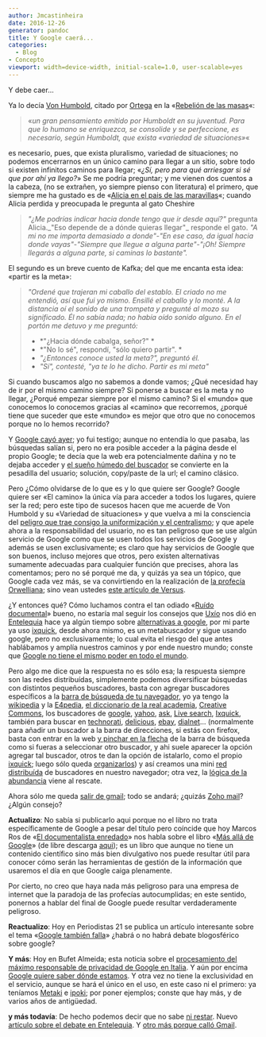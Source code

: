 ```yaml
---
author: Jmcastinheira
date: 2016-12-26
generator: pandoc
title: Y Google caerá...
categories:
  - Blog
- Concepto
viewport: width=device-width, initial-scale=1.0, user-scalable=yes
---
```




Y debe caer...

Ya lo decía [Von
Humbold](http://es.wikipedia.org/wiki/Wilhelm_von_Humboldt), citado por
[Ortega](http://es.wikipedia.org/wiki/Jos%C3%A9_Ortega_y_Gasset) en la
«[Rebelión de las
masas](http://www.laeditorialvirtual.com.ar/Pages/Ortega_y_Gasset/Ortega_LaRebelionDeLasMasas01.htm)«:

> «*un gran pensamiento emitido por Humboldt en su juventud. Para que lo
> humano se enriquezca, se consolide y se perfeccione, es necesario,
> según Humboldt, que exista «variedad de situaciones»*«

es necesario, pues, que exista pluralismo, variedad de situaciones; no
podemos encerrarnos en un único camino para llegar a un sitio, sobre
todo si existen infinitos caminos para llegar; «*¿Sí, pero para qué
arriesgar si sé que por ahí ya llego?*» Se me podría preguntar; y me
vienen dos cuentos a la cabeza, (no se extrañen, yo siempre pienso con
literatura) el primero, que siempre me ha gustado es de «[Alicia en el
pais de las
maravillas](http://www.guiascostarica.com/alicia/a1/indice.htm)«; cuando
Alicia perdida y preocupada le pregunta al gato Cheshire

> *"¿Me podrías indicar hacia donde tengo que ir desde aquí?"* pregunta
> Alicia.\_"Eso depende de a dónde quieras llegar"\_ responde el gato.
> *"A mi no me importa demasiado a donde"-"En ese caso, da igual hacia
> donde vayas"-"Siempre que llegue a alguna parte"-"¡Oh! Siempre
> llegarás a alguna parte, si caminas lo bastante".*

El segundo es un breve cuento de Kafka; del que me encanta esta idea:
«partir es la meta»:

> *"Ordené que trajeran mi caballo del establo. El criado no me
> entendió, así que fui yo mismo. Ensillé el caballo y lo monté. A la
> distancia oí el sonido de una trompeta y pregunté al mozo su
> significado. Él no sabía nada; no había oído sonido alguno. En el
> portón me detuvo y me preguntó:*
>
> -   *"¿Hacia dónde cabalga, señor?" *
> -   *"No lo sé", respondí, "sólo quiero partir". *
> -   *"¿Entonces conoce usted la meta?", preguntó él.*
> -   *"Sí", contesté, "ya te lo he dicho. Partir es mi meta"*

Si cuando buscamos algo no sabemos a donde vamos; ¿Qué necesidad hay de
ir por el mismo camino siempre? Si ponerse a buscar es la meta y no
llegar, ¿Porqué empezar siempre por el mismo camino? Si el «mundo» que
conocemos lo conocemos gracias al «camino» que recorremos, ¿porqué tiene
que suceder que este «mundo» es mejor que otro que no conocemos porque
no lo hemos recorrido?

Y [Google cayó
ayer](http://www.soitu.es/soitu/2009/01/31/actualidad/1233415500_123736.html);
yo fui testigo; aunque no entendía lo que pasaba, las búsquedas salían
si, pero no era posible acceder a la página desde el propio Google; te
decía que la web era potencialmente dañina y no te dejaba acceder y [el
sueño húmedo del
buscador](http://www.versvs.net/miniposts/el-sueno-humedo-de-todo-buscador/)
se convierte en la pesadilla del usuario; solución, copy/paste de la
url; el camino clásico.

Pero ¿Cómo olvidarse de lo que es y lo que quiere ser Google? Google
quiere ser «El camino» la única vía para acceder a todos los lugares,
quiere ser la red; pero este tipo de sucesos hacen que me acuerde de Von
Humbold y su «Variedad de situaciones» y que vuelva a mi la consciencia
del [peligro que trae consigo la uniformización y el
centralismo](http://www.versvs.net/anotacion/infraestructura-como-ventaja-competitiva);
y que apele ahora a la responsabilidad del usuario, no es tan peligroso
que se use algún servicio de Google como que se usen todos los servicios
de Google y además se usen exclusivamente; es claro que hay servicios de
Google que son buenos, incluso mejores que otros, pero existen
alternativas sumamente adecuadas para cualquier función que precises,
ahora las comentamos; pero no sé porqué me da, y quizás ya sea un
tópico, que Google cada vez más, se va convirtiendo en la realización de
[la profecía
Orwelliana](http://es.wikipedia.org/wiki/1984_%28novela%29); sino vean
ustedes [este artículo de
Versus](http://www.versvs.net/anotacion/brazos-poderosos-google-son-infinitos-rumore-rumore).

¿Y entonces qué? Cómo luchamos contra el tan odiado «[Ruído
documental](http://entelequia.bligoo.com/content/view/132089/La_informacion_y_el_ruido_documental.html)»
bueno, no estaría mal seguir los consejos que
[Uxío](http://www.bligoo.com/profile/view/79903) nos dió en
[Entelequia](http://entelequia.bligoo.com/content/view/132089/La_informacion_y_el_ruido_documental.html)
hace ya algún tiempo sobre [alternativas a
google](http://entelequia.bligoo.com/content/view/136524/BUSCADORES_DE_INTERNET_GUIA_BASICA.html),
por mi parte ya uso [ixquick](http://eu.ixquick.com/esp/), desde ahora
mismo, es un metabuscador y sigue usando google, pero no exclusivamente;
lo cual evita el riesgo del que antes hablábamos y amplía nuestros
caminos y por ende nuestro mundo; conste que [Google no tiene el mismo
poder en todo el mundo](http://www.abadiadigital.com/noticia3314.html).

Pero algo me dice que la respuesta no es sólo esa; la respuesta siempre
son las redes distribuídas, simplemente podemos diversificar búsquedas
con distintos pequeños buscadores, basta con agregar buscadores
específicos a la [barra de búsqueda de tu
navegador,](http://ixquick.com/do/metasearch.pl?query=agregar+a+barra+busqueda+del+navegador&cat=web&pl=ff&language=espanol)
yo ya tengo la [wikipedia](http://es.wikipedia.org/wiki/Wikipedia) y la
[E4pedia](http://exploradoreselectronicos.net/e4pedia/Portada), [el
diccionario de la real
academia](http://buscon.rae.es/draeI/html/cabecera.htm), [Creative
Commons](http://search.creativecommons.org/), los buscadores de
[google](http://www.google.es/), [yahoo](http://es.search.yahoo.com/),
[ask](http://es.ask.com), [Live search](http://www.live.com/),
[Ixquick](http://ixquick.com/), también para buscar en
[technorati](http://technorati.com/),
[delicious](http://delicious.com/search),
[ebay](http://search.ebay.es/),
[dialnet](http://dialnet.unirioja.es/)... (normalmente para añadir un
buscador a la barra de direcciones, si estás con firefox, basta con
entrar en la web [y pinchar en la
flecha](http://bitelia.com/2007/05/21/motores-de-busqueda-en-firefox/)
de la barra de búsqueda como si fueras a seleccionar otro buscador, y
ahi suele aparecer la opción agregar tal buscador, otros te dan la
opción de istalarlo, como el propio
[ixquick](http://eu2.ixquick.com/esp/download_ixquick_plugin.html);
luego sólo queda
[organizarlos](http://bitelia.com/2008/01/17/organiza-los-motores-de-busqueda-de-firefox/))
y así creamos una mini [red
distribuída](http://exploradoreselectronicos.net/wiki/index.php?title=Red_distribuida)
de buscadores en nuestro navegador; otra vez, la [lógica de la
abundancia](http://exploradoreselectronicos.net/e4pedia/L%C3%B3gica_de_la_abundancia)
viene al rescate.

Ahora sólo me queda [salir de
gmail](http://www.deugarte.com/por-que-abandono-gmail); todo se andará;
¿quizás [Zoho
mail](http://mail.zoho.com/mail/login/login.jsp?serviceurl=%3Fhome)?
¿Algún consejo?

**Actualizo**: No sabía si publicarlo aqui porque no el libro no trata
específicamente de Google a pesar del título pero coíncide que hoy
Marcos Ros de «[El documentalista
enredado](http://www.documentalistaenredado.net/791/mas-alla-de-google-de-jorge-juan-fernandez-garcia/)»
nos habla sobre el libro «[Más allá de
Google](http://www.jorgejuanfernandez.com/archives/2009/01/publicacian_de.html)»
(de libre descarga
[aqui](http://www.infonomia.com/pdf/Mas_alla_de_Google_2008.pdf)); es un
libro que aunque no tiene un contenido científico sino más bien
divulgativo nos puede resultar útil para conocer cómo serán las
herramientas de gestión de la información que usaremos el día en que
Google caiga plenamente.

Por cierto, no creo que haya nada más peligroso para una empresa de
internet que la paradoja de las profecías autocumplidas; en este
sentido, ponernos a hablar del final de Google puede resultar
verdaderamente peligroso.

**Reactualizo**: Hoy en Periodistas 21 se publica un artículo
interesante sobre el tema «[Google también
falla](http://periodistas21.blogspot.com/2009/02/google-tambien-falla.html)»
¿habrá o no habrá debate blogosférico sobre google?

**Y más**: Hoy en Bufet Almeida; esta noticia sobre el [procesamiento
del máximo responsable de privacidad de Google en
Italia](http://www.bufetalmeida.com/499/el-maximo-responsable-de-privacidad-de-google-procesado-en-italia.html).
Y aún por encima [Google quiere saber dónde
estamos](http://www.genbeta.com/2009/02/04-google-latitude-o-como-decirle-a-google-donde-estas-en-cada-momento).
Y otra vez no tiene la exclusividad en el servicio, aunque se hará el
único en el uso, en este caso ni el primero: ya teníamos
[Metaki](http://metaki.com/) e [ipoki](http://www.ipoki.com/); por poner
ejemplos; conste que hay más, y de varios años de antigüedad.

**y más todavía**: De hecho podemos decir que no sabe [ni
restar](http://www.geekets.com/2008/09/26/google-falla-de-nuevo-esta-vez-en-matematicas/).
Nuevo [artículo sobre el debate en
Entelequia](http://entelequia.bligoo.com/content/view/448582/Debatiendo_Google.html).
Y [otro más porque calló
Gmail](http://entelequia.bligoo.com/content/view/454297/Y_Google_volvio_a_caer.html).
